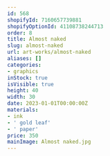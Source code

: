 ```yaml
---
id: 568
shopifyId: 7160657739881
shopifyOptionId: 41108738244713
order: 8
title: Almost naked
slug: almost-naked
url: art-works/almost-naked
aliases: []
categories:
- graphics
inStock: true
isVisible: true
height: 40
width: 30
date: 2023-01-01T00:00:00Z
materials:
- ink
- ' gold leaf'
- ' paper'
price: 350
mainImage: Almost naked.jpg
---
```


